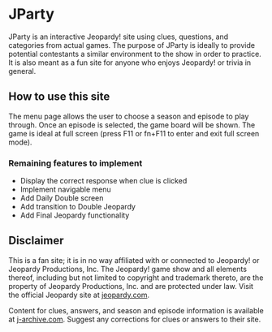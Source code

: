# JParty

JParty is an interactive Jeopardy! site using clues, questions, and categories from actual games. The purpose of JParty is ideally to provide potential contestants a similar environment to the show in order to practice. It is also meant as a fun site for anyone who enjoys Jeopardy! or trivia in general.

## How to use this site

The menu page allows the user to choose a season and episode to play through. Once an episode is selected, the game board will be shown. The game is ideal at full screen (press F11 or fn+F11 to enter and exit full screen mode). 

### Remaining features to implement
- Display the correct response when clue is clicked
- Implement navigable menu
- Add Daily Double screen
- Add transition to Double Jeopardy
- Add Final Jeopardy functionality

## Disclaimer

This is a fan site; it is in no way affiliated with or connected to Jeopardy! or Jeopardy Productions, Inc. The Jeopardy! game show and all elements thereof, including but not limited to copyright and trademark thereto, are the property of Jeopardy Productions, Inc. and are protected under law. Visit the official Jeopardy site at [jeopardy.com](https://www.jeopardy.com/).

Content for clues, answers, and season and episode information is available at [j-archive.com](http://www.j-archive.com/). Suggest any corrections for clues or answers to their site.

